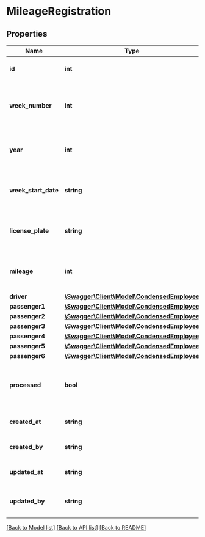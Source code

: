 # MileageRegistration

## Properties
Name | Type | Description | Notes
------------ | ------------- | ------------- | -------------
**id** | **int** | ID of the mileage registration. | [optional] 
**week_number** | **int** | (deprecated) The weeknumber the mileage registration applies to. | [optional] 
**year** | **int** | (deprecated) The year the mileage registration applies to. | [optional] 
**week_start_date** | **string** | The start date, in Y-m-d, of the week this entry is for. | [optional] 
**license_plate** | **string** | The licence plate that belongs to this milage registration. | 
**mileage** | **int** | The mileage associated with this mileage registration | 
**driver** | [**\Swagger\Client\Model\CondensedEmployee**](CondensedEmployee.md) |  | 
**passenger1** | [**\Swagger\Client\Model\CondensedEmployee**](CondensedEmployee.md) |  | [optional] 
**passenger2** | [**\Swagger\Client\Model\CondensedEmployee**](CondensedEmployee.md) |  | [optional] 
**passenger3** | [**\Swagger\Client\Model\CondensedEmployee**](CondensedEmployee.md) |  | [optional] 
**passenger4** | [**\Swagger\Client\Model\CondensedEmployee**](CondensedEmployee.md) |  | [optional] 
**passenger5** | [**\Swagger\Client\Model\CondensedEmployee**](CondensedEmployee.md) |  | [optional] 
**passenger6** | [**\Swagger\Client\Model\CondensedEmployee**](CondensedEmployee.md) |  | [optional] 
**processed** | **bool** | Whether or not the mileage registration is processed. | [optional] 
**created_at** | **string** | The creation time of the entity. | [optional] 
**created_by** | **string** | The user that created the entity. | [optional] 
**updated_at** | **string** | The last updated time of the entity. | [optional] 
**updated_by** | **string** | The user that last updated the entity. | [optional] 

[[Back to Model list]](../README.md#documentation-for-models) [[Back to API list]](../README.md#documentation-for-api-endpoints) [[Back to README]](../README.md)


